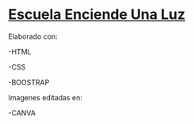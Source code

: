 ### <h1>[Escuela Enciende Una Luz](https://escuela-enciende-una-luz.bss.design/)</h1>

Elaborado con: 

-HTML

-CSS

-BOOSTRAP

Imagenes editadas en:

-CANVA
